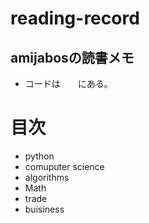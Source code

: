 # reading-record
## amijabosの読書メモ
- コードは　　にある。

# 目次
- python
- comuputer science
- algorithms
- Math
- trade
- buisiness

